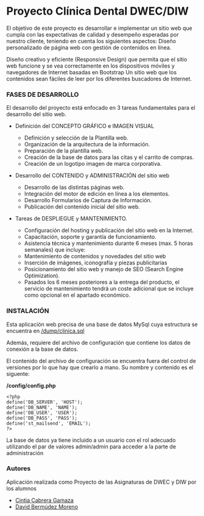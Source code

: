 # Proyecto Clínica Dental DWEC/DIW

El objetivo de este proyecto es desarrollar e implementar un sitio web que cumpla con las expectativas de calidad y desempeño esperadas por nuestro cliente, teniendo en cuenta los siguientes aspectos: 
Diseño personalizado de página web con gestión de contenidos en línea.

Diseño creativo y eficiente (Responsive Design) que permita que el sitio web funcione y se vea correctamente en los dispositivos móviles y navegadores de Internet basadas en Bootstrap
Un sitio web que los contenidos sean fáciles de leer por los diferentes buscadores de Internet.

### FASES DE DESARROLLO

El desarrollo del proyecto está enfocado en 3 tareas fundamentales para el desarrollo del sitio web. 

- Definición del CONCEPTO GRÁFICO e IMAGEN VISUAL 

  - Definición y selección de la Plantilla web.
  - Organización de la arquitectura de la información.
  - Preparación de la plantilla web.
  - Creación de la base de datos para las citas y el carrito de compras.
  - Creación de un logotipo imagen de marca corporativa.

- Desarrollo del CONTENIDO y ADMINISTRACIÓN del sitio web

  - Desarrollo de las distintas páginas web.
  - Integración del motor de edición en línea a los elementos.
  - Desarrollo Formularios de Captura de Información.
  - Publicación del contenido inicial del sitio web.

- Tareas de DESPLIEGUE y MANTENIMIENTO. 

  - Configuración del hosting y publicación del sitio web en la Internet.
  - Capacitación, soporte y garantía de funcionamiento.
  - Asistencia técnica y mantenimiento durante 6 meses (max. 5 horas semanales) que incluye:
  - Mantenimiento de contenidos y novedades del sitio web
  - Inserción de imágenes, iconografía y piezas publicitarias 
  - Posicionamiento del sitio web y manejo de SEO (Search Engine Optimization).
  - Pasados los 6 meses posteriores a la entrega del producto, el servicio de mantenimiento tendrá un coste adicional que se incluye como opcional en el apartado económico.

### INSTALACIÓN

Esta aplicación web precisa de una base de datos MySql cuya estructura se encuentra en [/dump/clinica.sql](https://github.com/romerovargas-clinica/proyecto/tree/main/dump)

Además, requiere del archivo de configuración que contiene los datos de conexión a la base de datos. 

El contenido del archivo de configuración se encuentra fuera del control de versiones por lo que hay que crearlo a mano. Su nombre y contenido es el siguente:

**/config/config.php**

```
<?php
define('DB_SERVER', 'HOST');
define('DB_NAME', 'NAME');
define('DB_USER', 'USER');
define('DB_PASS', 'PASS');
define('st_mailsend', 'EMAIL');
?>
```

La base de datos ya tiene incluido a un usuario con el rol adecuado utilizando el par de valores admin/admin para acceder a la parte de administración

### Autores

Aplicación realizada como Proyecto de las Asignaturas de DWEC y DIW por los alumnos

- [Cintia Cabrera Gamaza](https://github.com/beltenebror)
- [David Bermúdez Moreno](https://github.com/davidbermudez)